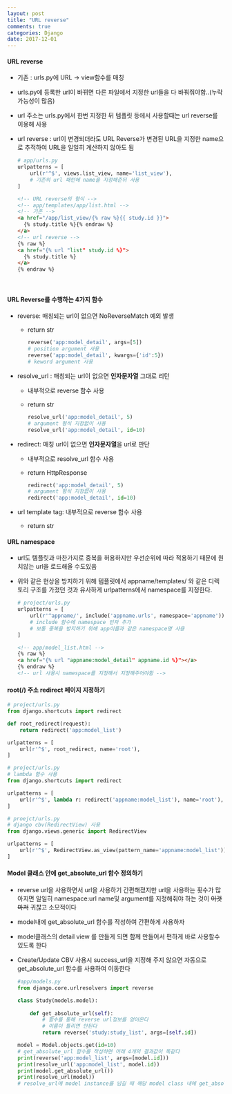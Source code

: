 ```yaml
---
layout: post
title: "URL reverse"
comments: true
categories: Django
date: 2017-12-01
---
```


#### URL reverse

- 기존 : urls.py에 URL -> view함수를 매칭

- urls.py에 등록한 url이 바뀌면 다른 파일에서 지정한 url들을 다 바꿔줘야함..(누락 가능성이 많음)

- url 주소는 urls.py에서 한번 지정한 뒤 템플릿 등에서 사용할때는 url reverse를 이용해 사용

- url reverse : url이 변경되더라도 URL Reverse가 변경된 URL을 지정한 name으로 추적하여 URL을 일일히 계산하지 않아도 됨

  ```python
  # app/urls.py
  urlpatterns = [
      url(r'^$', views.list_view, name='list_view'),
      # 기존의 url 패턴에 name을 지정해준뒤 사용
  ]
  ```

  ```html
  <!-- URL reverse의 형식 -->
  <!-- app/templates/app/list.html -->
  <!-- 기존 -->
  <a href="/app/list_view/{% raw %}{{ study.id }}">
  	{% study.title %}{% endraw %}
  </a>
  <!-- url reverse -->
  {% raw %}
  <a href="{% url "list" study.id %}">
    {% study.title %}
  </a>
  {% endraw %}  
  ```

  ​

#### URL Reverse를 수행하는 4가지 함수

- reverse: 매칭되는 url이 없으면 NoReverseMatch 예외 발생

  - return str

    ```python
    reverse('app:model_detail', args=[5])
    # position argument 사용
    reverse('app:model_detail', kwargs={'id':5})
    # keword argument 사용
    ```

- resolve_url : 매칭되는 url이 없으면 **인자문자열** 그대로 리턴

  - 내부적으로 reverse 함수 사용

  - return str

    ```python
    resolve_url('app:model_detail', 5)
    # argument 형식 지정없이 사용
    resolve_url('app:model_detail', id=10)
    ```

- redirect: 매칭 url이 없으면 **인자문자열**을 url로 판단

  - 내부적으로 resolve_url 함수 사용

  - return HttpResponse

    ```python
    redirect('app:model_detail', 5)
    # argument 형식 지정없이 사용
    redirect('app:model_detail', id=10)
    ```

- url template tag: 내부적으로 reverse 함수 사용

  - return str



#### URL namespace

- url도 템플릿과 마찬가지로 중복을 허용하지만 우선순위에 따라 적용하기 때문에 원치않는 url을 로드해올 수도있음

- 위와 같은 현상을 방지하기 위해 템플릿에서 appname/templates/ 와 같은 디렉토리 구조를 가졌던 것과 유사하게 urlpatterns에서 namespace를 지정한다.

  ```python
  # project/urls.py
  urlpatterns = [
      url(r'^appname/', include('appname.urls', namespace='appname')),
      # include 함수에 namespace 인자 추가
      # 보통 중복을 방지하기 위해 app이름과 같은 namespace명 사용
  ]
  ```

  ```html
  <!-- app/model_list.html -->
  {% raw %}
  <a href="{% url "appname:model_detail" appname.id %}"></a>
  {% endraw %}
  <!-- url 사용시 namespace를 지정해서 지정해주어야함 -->
  ```



#### root(/) 주소 redirect 페이지 지정하기

```python
# project/urls.py
from django.shortcuts import redirect

def root_redirect(request):
    return redirect('app:model_list')

urlpatterns = [
    url(r'^$', root_redirect, name='root'),
]
```

```python
# project/urls.py
# lambda 함수 사용
from django.shortcuts import redirect

urlpatterns = [
    url(r'^$', lambda r: redirect('appname:model_list'), name='root'),
]
```

```python
# proejct/urls.py
# django cbv(RedirectView) 사용
from django.views.generic import RedirectView

urlpatterns = [
    url(r'^$', RedirectView.as_view(pattern_name='appname:model_list')),
]
```



#### Model 클래스 안에 get_absolute_url 함수 정의하기

- reverse url을 사용하면서 url을 사용하기 간편해졌지만 url을 사용하는 횟수가 많아지면 일일히 namespace:url name및 argument를 지정해줘야 하는 것이 ~~이것마저~~ 귀찮고 소모적이다

- model내에 get_absolute_url 함수를 작성하여 간편하게 사용하자

- model클래스의 detail view 를 만들게 되면 함께 만들어서 편하게 바로 사용할수 있도록 한다

- Create/Update CBV 사용시 success_url을 지정해 주지 않으면 자동으로 get_absolute_url 함수를 사용하여 이동한다

  ```python
  #app/models.py
  from django.core.urlresolvers import reverse

  class Study(models.model):
      
      def get_absolute_url(self):
          # 함수를 통해 reverse url정보를 얻어온다
          # 이름이 틀리면 안된다
          return reverse('study:study_list', args=[self.id])
  ```

   ```python
  model = Model.objects.get(id=10)
  # get_absolute_url 함수를 작성하면 아래 4개의 결과값이 똑같다
  print(reverse('app:model_list', args=[model.id]))
  print(resolve_url('app:model_list', model.id))
  print(model.get_absolute_url())
  print(resolve_url(model))
  # resolve_url에 model instance를 넘길 때 해당 model class 내에 get_absolute_url 함수가 정의되어 있으면 해당 모델의 get_absolute_url 함수를 실행시킨다. 
   ```

  ​
